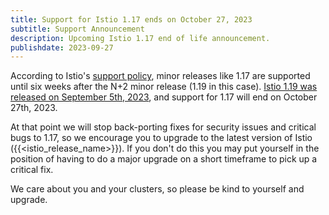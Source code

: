 ```yaml
---
title: Support for Istio 1.17 ends on October 27, 2023
subtitle: Support Announcement
description: Upcoming Istio 1.17 end of life announcement.
publishdate: 2023-09-27
---
```


According to Istio's [support policy](/docs/releases/supported-releases#support-policy), minor releases like 1.17 are supported until six weeks after the N+2 minor release (1.19 in this case). [Istio 1.19 was released on September 5th, 2023](/news/releases/1.19.x/announcing-1.19/), and support for 1.17 will end on October 27th, 2023.

At that point we will stop back-porting fixes for security issues and critical bugs to 1.17, so we encourage you to upgrade to the latest version of Istio ({{<istio_release_name>}}). If you don't do this you may put yourself in the position of having to do a major upgrade on a short timeframe to pick up a critical fix.

We care about you and your clusters, so please be kind to yourself and upgrade.
